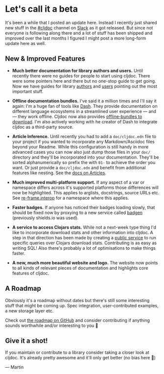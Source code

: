 # Let's call it a beta

It's been a while that I posted an update here. Instead I recently just shared new stuff in the [#cljdoc](https://clojurians.slack.com/messages/C8V0BQ0M6/) channel on [Slack](http://clojurians.net/) as it got released. But since not everyone is following along there and a lot of stuff has been shipped and improved over the last months I figured I might post a more long-form update here as well.

## New & Improved Features

- **Much better documentation for library authors and users.** Until recently there were no guides for people to start using cljdoc. There were some pointers here and there but no one-stop guide to get going. Now we have guides for library [authors](https://github.com/cljdoc/cljdoc/blob/master/doc/userguide/for-library-authors.adoc) and [users](https://github.com/cljdoc/cljdoc/blob/master/doc/userguide/for-users.md) pointing out the most important stuff.

- **Offline documentation bundles.** I've said it a million times and I'll say it again: I'm a huge fan of tools like [Dash](https://kapeli.com/dash). They provide documentation on different language ecosystems in a streamlined user experience — and — they work offline. Cljdoc now also provides [offline-bundles to download](https://github.com/cljdoc/cljdoc/blob/master/doc/userguide/for-users.md#offline-docs). I'm also actively working with he creator of Dash to integrate cljdoc as a third-party source.

- **Article Inference.** Until recently you had to add a `doc/cljdoc.edn` file to your project if you wanted to incorporate any Markdown/Asciidoc files beyond your Readme. While this configuration is still handy in more advanced cases you can now also just dump those files in your `doc/` directory and they'll be incorporated into your documentation. They'll be sorted alphanumerically so prefix the with `01-` to achieve the order you want. Or just provide a `doc/cljdoc.edn` and benefit from additional features like nesting. See the [docs on Articles](https://github.com/cljdoc/cljdoc/blob/master/doc/userguide/for-library-authors.adoc#articles).

- **Much improved multi-platform support.** If any aspect of a var or namespace differs across it's supported platforms those differences will now be highlighted. This applies to arglists, docstrings, source URLs etc. See [re-frame.interop](https://cljdoc.xyz/d/re-frame/re-frame/0.10.5/api/re-frame.interop) for a namespace where this applies.

- **Faster badges.** If anyone has noticed their badges loading slowly, that should be fixed now by proxying to a new service called [badgen](https://badgen.now.sh/) (previously shields.io was used).

- **A service to access Clojars stats.** While not a next-week type thing I'd like to incorporate download stats and other information into cljdoc. A step in that direction has been made by creating a [public service](https://github.com/cljdoc/clojars-stats) to run specific queries over Clojars download stats. Contributing is as easy as writing SQL! Also there's probably a lot of optimisations to make things faster. 

- **A new, much more beautiful website and logo.** The website now points to all kinds of relevant pieces of documentation and highlights core features of cljdoc.

## A Roadmap

Obviously it's a roadmap without dates but there's still some interesting stuff that might be coming up. Spec integration, user-contributed examples, a new storage layer etc.

Check out [the roadmap on GitHub](https://github.com/cljdoc/cljdoc/blob/master/doc/roadmap.adoc) and consider contributing if anything sounds worthwhile and/or interesting to you :slightly_smiling_face:

## Give it a shot! 

If you maintain or contribute to a library consider taking a closer look at cljdoc. It's already pretty awesome and it'll only get better (no bias here :slightly_smiling_face:)

— Martin